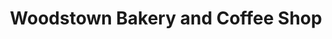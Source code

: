 ---
title: "Woodstown Bakery and Coffee Shop"
url: /woodstown/woodstown-bakery-and-coffee-shop/
shop: Konditorei
---